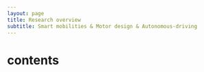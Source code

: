 ```yaml
---
layout: page
title: Research overview
subtitle: Smart mobilities & Motor design & Autonomous-driving
---
```


# contents
